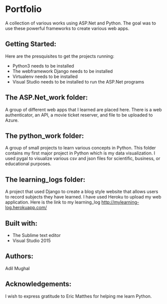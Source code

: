# Portfolio
A collection of various works using ASP.Net and Python. The goal was to use these powerful frameworks to create various web apps.

## Getting Started:
Here are the presquisites to get the projects running:  

 * Python3 needs to be installed
 * The webframework Django needs to be installed
 * Virtualenv needs to be installed
 * Visual Studio needs to be installed to run the ASP.Net programs

## The ASP.Net_work folder:

A group of different web apps that I learned are placed here. There is a web authenticator, an API, a movie ticket reserver, and file to be uploaded to Azure.

## The python_work folder:
A group of small projects to learn various concepts in Python. This folder contains my first major project in Python which is my data visualization. I used pygal to visualize various csv and json files for scientific, business, or educational purposes.

## The learning_logs folder:
A project that used Django to create a blog style website that allows users to record subjects they have learned. I have used Heroku to upload my web application. Here is the link to my learning_log <http://mylearning-log.herokuapp.com/>

## Built with:
* The Sublime text editor
* Visual Studio 2015

## Authors:
Adil Mughal

## Acknowledgements:
I wish to express gratitude to Eric Matthes for helping me learn Python.


